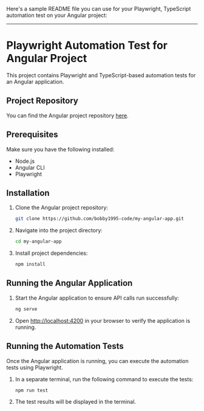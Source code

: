Here's a sample README file you can use for your Playwright, TypeScript automation test on your Angular project:

---

# Playwright Automation Test for Angular Project

This project contains Playwright and TypeScript-based automation tests for an Angular application.

## Project Repository

You can find the Angular project repository [here](https://github.com/bobby1995-code/my-angular-app.git).

## Prerequisites

Make sure you have the following installed:
- Node.js
- Angular CLI
- Playwright

## Installation

1. Clone the Angular project repository:
   ```bash
   git clone https://github.com/bobby1995-code/my-angular-app.git
   ```
   
2. Navigate into the project directory:
   ```bash
   cd my-angular-app
   ```

3. Install project dependencies:
   ```bash
   npm install
   ```

## Running the Angular Application

1. Start the Angular application to ensure API calls run successfully:
   ```bash
   ng serve
   ```

2. Open [http://localhost:4200](http://localhost:4200) in your browser to verify the application is running.

## Running the Automation Tests

Once the Angular application is running, you can execute the automation tests using Playwright.

1. In a separate terminal, run the following command to execute the tests:
   ```bash
   npm run test
   ```

2. The test results will be displayed in the terminal.

